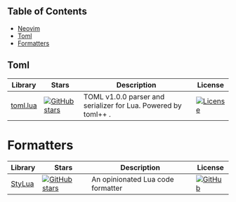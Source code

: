 


## Table of Contents

- [Neovim](#neovim)
- [Toml](#toml)
- [Formatters](#formatters)

## Toml
| Library  | Stars |  Description | License |
|--- | ---| ---|--- |
| [toml.lua](https://github.com/LebJe/toml.lua)  | [![GitHub stars](https://img.shields.io/github/stars/LebJe/toml.lua?style=social)](https://github.com/LebJe/toml.lua/stargazers/) | TOML v1.0.0 parser and serializer for Lua. Powered by toml++ .  | [![License](https://img.shields.io/badge/License-MIT-blue.svg)](https://opensource.org/licenses/MIT) |


# Formatters

| Library  | Stars |  Description | License |
|--- | ---| ---|--- |
| [StyLua](https://github.com/JohnnyMorganz/StyLua) | [![GitHub stars](https://img.shields.io/github/stars/JohnnyMorganz/StyLua?style=social)](https://github.com/JohnnyMorganz/StyLua/stargazers/) | An opinionated Lua code formatter | [![GitHub](https://img.shields.io/github/license/JohnnyMorganz/StyLua)](https://opensource.org/licenses/MPL-2.0) |
